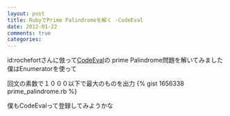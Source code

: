 ```yaml
---
layout: post
title: RubyでPrime Palindromeを解く -CodeEval
date: 2012-01-22
comments: true
categories:
---
```



id:rochefortさんに倣って[CodeEval](http://www.codeeval.com/)の
prime Palindrome問題を解いてみました
僕はEnumeratorを使って

回文の素数で１０００以下で最大のものを出力
{% gist 1656338 prime_palindrome.rb %}


僕もCodeEvalって登録してみようかな